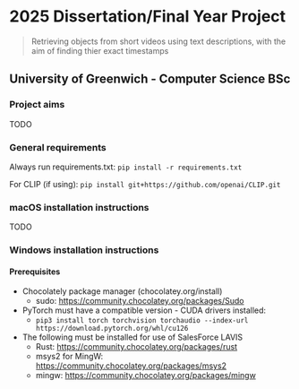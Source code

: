 # 2025 Dissertation/Final Year Project
> Retrieving objects from short videos using text descriptions, with the aim of finding thier exact timestamps
## University of Greenwich - Computer Science BSc
### Project aims
TODO

### General requirements
Always run requirements.txt: `pip install -r requirements.txt`

For CLIP (if using): `pip install git+https://github.com/openai/CLIP.git`

### macOS installation instructions
TODO


### Windows installation instructions
#### Prerequisites
 - Chocolately package manager (chocolatey.org/install)
    - sudo: https://community.chocolatey.org/packages/Sudo
 - PyTorch must have a compatible version - CUDA drivers installed:
    - `pip3 install torch torchvision torchaudio --index-url https://download.pytorch.org/whl/cu126`
 - The following must be installed for use of SalesForce LAVIS
    - Rust: https://community.chocolatey.org/packages/rust 
    - msys2 for MingW: https://community.chocolatey.org/packages/msys2
    - mingw: https://community.chocolatey.org/packages/mingw
